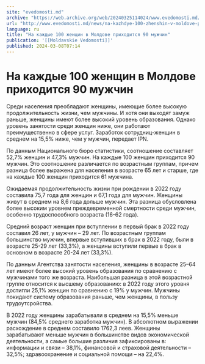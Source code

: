 ```yaml
---
site: "evedomosti.md"
archive: "https://web.archive.org/web/20240325114024/www.evedomosti.md/news/na-kazhdye-100-zhenshin-v-moldove-prihoditsya-90-muzhchin"
url: "http://www.evedomosti.md/news/na-kazhdye-100-zhenshin-v-moldove-prihoditsya-90-muzhchin"
language: ru
title: "На каждые 100 женщин в Молдове приходится 90 мужчин"
publication: '[[Moldavskie Vedomosti]]'
published: 2024-03-08T07:14
---
```


# На каждые 100 женщин в Молдове приходится 90 мужчин

Среди населения преобладают женщины, имеющие более высокую продолжительность жизни, чем мужчины. И хотя они выходят замуж раньше, женщины имеют более высокий уровень образования. Однако уровень занятости среди женщин ниже, они работают преимущественно в сфере услуг. Заработок сотрудниц-женщин в среднем на 15,5% ниже, чем у мужчин, передает IPN.

По данным Национального бюро статистики, соотношение составляет 52,7% женщин и 47,3% мужчин. На каждые 100 женщин приходится 90 мужчин. Это соотношение различается по возрастным группам, причем разница более выражена для населения в возрасте 65 лет и старше, где на каждые 100 женщин приходится 61 мужчина.

Ожидаемая продолжительность жизни при рождении в 2022 году составила 75,7 года для женщин и 67,1 года для мужчин. Женщины живут в среднем на 8,6 года дольше мужчин. Эта разница обусловлена более высоким уровнем преждевременной смертности среди мужчин, особенно трудоспособного возраста (16-62 года).

Средний возраст женщин при вступлении в первый брак в 2022 году составил 26 лет, у мужчин – 29 лет. По возрастным группам большинство мужчин, впервые вступивших в брак в 2022 году, были в возрасте 25-29 лет (33,3%), а женщины вступили первые в брак в основном в возрасте 20-24 лет (33,3%).

По данным Агентства занятости населения, женщины в возрасте 25–64 лет имеют более высокий уровень образования по сравнению с мужчинами того же возраста. Наибольшая разница в этой возрастной группе относится к высшему образованию: в 2022 году этого уровня достигли 25,1% женщин по сравнению с 19% у мужчин. Мужчины покидают систему образования раньше, чем женщины, в пользу трудоутсройства.

В 2022 году женщины зарабатывали в среднем на 15,5% меньше мужчин (84,5% среднего заработка мужчин). В абсолютном выражении расхождение в среднем составило 1762,3 леев. Женщины зарабатывают меньше мужчин в большинстве видов экономической деятельности, а самые большие различия зафиксированы в: информации и связи – 38,1%, финансовой и страховой деятельности – 32,5%; здравоохранение и социальной помощи – на 22,4%.